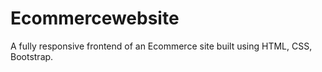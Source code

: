 # Ecommercewebsite
A fully responsive frontend of an Ecommerce site built using HTML, CSS, Bootstrap.
